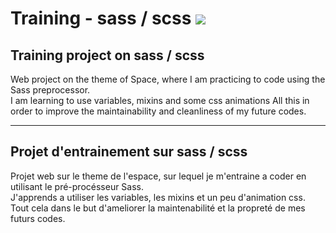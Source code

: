 # Training - sass / scss <a href="https://bonsai.pruvostbastien.fr/"><img src="https://img.shields.io/badge/click_here_to_see_the_website-202D3C?style=for-the-badge&logo=github&logoColor=white" /></a>

## Training project on sass / scss

Web project on the theme of Space, where I am practicing to code using the Sass preprocessor.  
I am learning to use variables, mixins and some css animations
All this in order to improve the maintainability and cleanliness of my future codes.

---

## Projet d'entrainement sur sass / scss

Projet web sur le theme de l'espace, sur lequel je m'entraine a coder en utilisant le pré-procésseur Sass.  
J'apprends a utiliser les variables, les mixins et un peu d'animation css.
Tout cela dans le but d'ameliorer la maintenabilité et la propreté de mes futurs codes.
